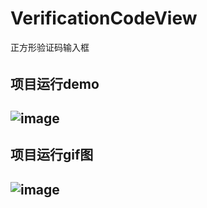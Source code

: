 # VerificationCodeView
正方形验证码输入框
######
项目运行demo
----
![image](https://github.com/JackTuoTuo/VerificationCodeView/blob/master/demo.png)
----
项目运行gif图
----
![image](https://github.com/JackTuoTuo/VerificationCodeView/blob/master/GIF.gif)
----


